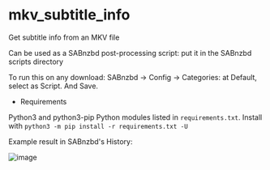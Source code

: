 # mkv_subtitle_info
Get subtitle info from an MKV file

Can be used as a SABnzbd post-processing script: put it in the SABnzbd scripts directory


To run this on any download: SABnzbd -> Config -> Categories: at Default, select as Script. And Save.

- Requirements

Python3 and python3-pip
Python modules listed in `requirements.txt`. Install with `python3 -m pip install -r requirements.txt -U`

Example result in SABnzbd's History:

![image](https://github.com/sanderjo/mkv_subtitle_info/assets/1273502/f8276e0e-1acd-41af-8bf0-0f60e7065982)

